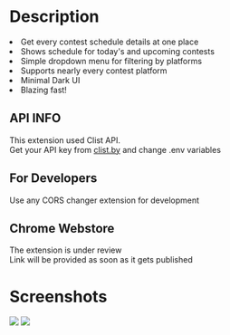# Description
<li> 
Get every contest schedule details at one place </li>
<li> Shows schedule for today's and upcoming contests </li>
<li> Simple dropdown menu for filtering by platforms </li>
<li> Supports nearly every contest platform </li>
<li> Minimal Dark UI </li>
<li> Blazing fast! </li>

## API INFO
This extension used Clist API.<br/>
Get your API key from [clist.by](https://clist.by/api/v2/doc/) and change .env variables<br/>

## For Developers
Use any CORS changer extension for development

## Chrome Webstore 
The extension is under review  <br/>
Link will be provided as soon as it gets published

# Screenshots
<div style={{
    display:"flex",
    flexFlow:"row wrap",
     justifyContent:"space-between"
     }}>
<img src="https://drive.google.com/uc?id=1yZ18xgLUjqPC0em2G2Bwd4KYBcfcjIqs" />
<img src="https://drive.google.com/uc?id=137UMiZl2j0wpluzU051c9iOH2Y2drEyJ" />
  </div>
